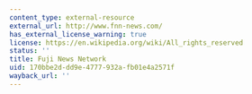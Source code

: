 ```yaml
---
content_type: external-resource
external_url: http://www.fnn-news.com/
has_external_license_warning: true
license: https://en.wikipedia.org/wiki/All_rights_reserved
status: ''
title: Fuji News Network
uid: 170bbe2d-dd9e-4777-932a-fb01e4a2571f
wayback_url: ''
---
```

